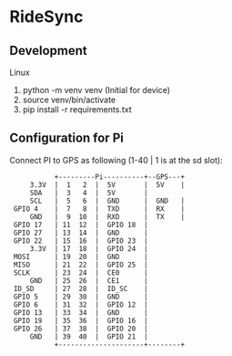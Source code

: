 # RideSync

## Development

Linux
1. python -m  venv venv (Initial for device)
2. source venv/bin/activate
3. pip install -r requirements.txt

## Configuration for Pi
Connect PI to GPS as following (1-40 | 1 is at the sd slot):

```
           +---------Pi----------+--GPS---+
     3.3V  |  1   2  |  5V       |  5V    | 
     SDA   |  3   4  |  5V       |
     SCL   |  5   6  |  GND      |  GND   |
 GPIO 4    |  7   8  |  TXD      |  RX    |
     GND   |  9  10  |  RXD      |  TX    |
 GPIO 17   | 11  12  |  GPIO 18  |
 GPIO 27   | 13  14  |  GND      |
 GPIO 22   | 15  16  |  GPIO 23  |
     3.3V  | 17  18  |  GPIO 24  |
 MOSI      | 19  20  |  GND      |
 MISO      | 21  22  |  GPIO 25  |
 SCLK      | 23  24  |  CE0      |
     GND   | 25  26  |  CE1      |
 ID_SD     | 27  28  |  ID_SC    |
 GPIO 5    | 29  30  |  GND      |
 GPIO 6    | 31  32  |  GPIO 12  |
 GPIO 13   | 33  34  |  GND      |
 GPIO 19   | 35  36  |  GPIO 16  |
 GPIO 26   | 37  38  |  GPIO 20  |
     GND   | 39  40  |  GPIO 21  |
           +---------------------+--------+
```